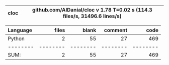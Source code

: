 cloc|github.com/AlDanial/cloc v 1.78  T=0.02 s (114.3 files/s, 31496.6 lines/s)
--- | ---

Language|files|blank|comment|code
:-------|-------:|-------:|-------:|-------:
Python|2|55|27|469
--------|--------|--------|--------|--------
SUM:|2|55|27|469

